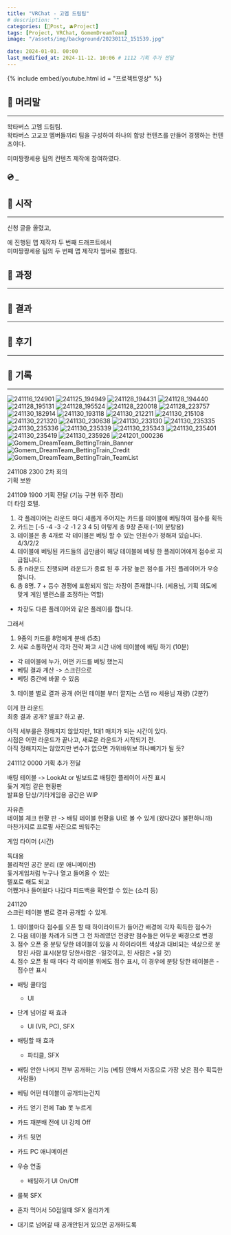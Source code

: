```yaml
---
title: "VRChat - 고멤 드림팀"
# description: ""
categories: [📀Post, 🫐Project]
tags: [Project, VRChat, GomemDreamTeam]
image: "/assets/img/background/20230112_151539.jpg"

date: 2024-01-01. 00:00
last_modified_at: 2024-11-12. 10:06 # 1112 기획 추가 전달
---
```


{% include embed/youtube.html id = "프로젝트영상" %}

## 📀 머리말

---

왁타버스 고멤 드림팀.  
왁타버스 고교꼬 멤버들끼리 팀을 구성하여 하나의 합방 컨텐츠를 만들어 경쟁하는 컨텐츠이다.  

미미짱짱세용 팀의 컨텐츠 제작에 참여하였다.  

### 💿 _

## 📀 시작

---

신청 글을 올렸고,  

에 진행된 맵 제작자 두 번째 드래프트에서  
미미짱짱세용 팀의 두 번째 맵 제작자 멤버로 뽑혔다.  

## 📀 과정

---

## 📀 결과

---

## 📀 후기

---

## 📀 기록

---

![241116_124901](/assets/project/Gomem_DreamTeam/BettingTrain/241116_124901.png)
![241125_194949](/assets/project/Gomem_DreamTeam/BettingTrain/241125_194949.png)
![241128_194431](/assets/project/Gomem_DreamTeam/BettingTrain/241128_194431.png)
![241128_194440](/assets/project/Gomem_DreamTeam/BettingTrain/241128_194440.png)
![241128_195131](/assets/project/Gomem_DreamTeam/BettingTrain/241128_195131.png)
![241128_195524](/assets/project/Gomem_DreamTeam/BettingTrain/241128_195524.png)
![241128_220018](/assets/project/Gomem_DreamTeam/BettingTrain/241128_220018.png)
![241128_223757](/assets/project/Gomem_DreamTeam/BettingTrain/241128_223757.png)
![241130_182914](/assets/project/Gomem_DreamTeam/BettingTrain/241130_182914.png)
![241130_193118](/assets/project/Gomem_DreamTeam/BettingTrain/241130_193118.png)
![241130_212211](/assets/project/Gomem_DreamTeam/BettingTrain/241130_212211.png)
![241130_215108](/assets/project/Gomem_DreamTeam/BettingTrain/241130_215108.png)
![241130_221320](/assets/project/Gomem_DreamTeam/BettingTrain/241130_221320.png)
![241130_230638](/assets/project/Gomem_DreamTeam/BettingTrain/241130_230638.png)
![241130_233130](/assets/project/Gomem_DreamTeam/BettingTrain/241130_233130.png)
![241130_235335](/assets/project/Gomem_DreamTeam/BettingTrain/241130_235335.png)
![241130_235336](/assets/project/Gomem_DreamTeam/BettingTrain/241130_235336.png)
![241130_235339](/assets/project/Gomem_DreamTeam/BettingTrain/241130_235339.png)
![241130_235343](/assets/project/Gomem_DreamTeam/BettingTrain/241130_235343.png)
![241130_235401](/assets/project/Gomem_DreamTeam/BettingTrain/241130_235401.png)
![241130_235419](/assets/project/Gomem_DreamTeam/BettingTrain/241130_235419.png)
![241130_235926](/assets/project/Gomem_DreamTeam/BettingTrain/241130_235926.png)
![241201_000236](/assets/project/Gomem_DreamTeam/BettingTrain/241201_000236.png)
![Gomem_DreamTeam_BettingTrain_Banner](/assets/project/Gomem_DreamTeam/BettingTrain/Gomem_DreamTeam_BettingTrain_Banner.jpg)
![Gomem_DreamTeam_BettingTrain_Credit](/assets/project/Gomem_DreamTeam/BettingTrain/Gomem_DreamTeam_BettingTrain_Credit.jpg)
![Gomem_DreamTeam_BettingTrain_TeamList](/assets/project/Gomem_DreamTeam/BettingTrain/Gomem_DreamTeam_BettingTrain_TeamList.png)

241108 2300 2차 회의  
기획 보완  

241109 1900 기획 전달 (기능 구현 위주 정리)  
더 타임 호텔.  

1. 각 플레이어는 라운드 마다 새롭게 주어지는 카드를 테이블에 베팅하여 점수를 획득
2. 카드는 [-5 -4 -3 -2 -1 2 3 4 5] 이렇게 총 9장 존재 (-1이 분탕용)
3. 테이블은 총 4개로 각 테이블은 베팅 할 수 있는 인원수가 정해져 있습니다. 4/3/2/2
4. 테이블에 베팅된 카드들의 곱만큼이 해당 테이블에 베팅 한 플레이어에게 점수로 지급됩니다.
5. 총 n라운드 진행되며 라운드가 종료 된 후 가장 높은 점수를 가진 플레이어가 우승합니다.
6. 총 8명. 7 + 등수 경쟁에 포함되지 않는 차장이 존재합니다. (세용님, 기획 의도에 맞게 게임 밸런스를 조정하는 역할)
  - 차장도 다른 플레이어와 같은 플레이를 합니다.

그래서  

1. 9종의 카드를 8명에게 분배 (5초)
2. 서로 소통하면서 각자 전략 짜고 시간 내에 테이블에 배팅 하기 (10분)
  - 각 테이블에 누가, 어떤 카드를 베팅 했는지
  - 베팅 결과 계산 -> 스크린으로
  - 베팅 중간에 바꿀 수 있음
3. 테이블 별로 결과 공개 (어떤 테이블 부터 깔지는 스탭 ro 세용님 재량) (2분?)

이게 한 라운드  
최종 결과 공개? 발표? 하고 끝.  

아직 세부룰은 정해지지 않았지만, 1대1 매치가 되는 시간이 있다.  
시점은 어떤 라운드가 끝나고, 새로운 라운드가 시작되기 전.  
아직 정해지지는 않았지만 변수가 없으면 가위바위보 하나빼기가 될 듯?  

241112 0000 기획 추가 전달  

배팅 테이블 -> LookAt or 빌보드로 배팅한 플레이어 사진 표시  
돚거 게임 같은 현황판  
발표용 단상/기타게임용 공간은 WIP  

자유존  
테이블 체크 현황 판 -> 배팅 테이블 현황을 UI로 볼 수 있게 (왔다갔다 불편하니까)  
마찬가지로 프로필 사진으로 띄워주는  

게임 타이머 (시간)  

독대용  
물리적인 공간 분리 (문 애니메이션)  
돚거게임처럼 누구나 열고 들어올 수 있는  
텔포로 해도 되고  
어쨌거나 들어왔다 나갔다 피드백을 확인할 수 있는 (소리 등)  

241120  
스크린 테이블 별로 결과 공개할 수 있게.  

1. 테이블마다 점수를 오픈 할 때 하이라이트가 들어간 배경에 각자 획득한 점수가
2. 다음 테이블 차례가 되면 그 전 차례였던 전광판 점수들은 어두운 배경으로 변경
3. 점수 오픈 중 분탕 당한 테이블이 있을 시 하이라이트 색상과 대비되는 색상으로 분탕친 사람 표시(분탕 당한사람은 -일것이고, 친 사람은 +일 것)
4. 점수 오픈 될 때 마다 각 테이블 위에도 점수 표시, 이 경우에 분탕 당한 테이블은 -점수만 표시

- 배팅 쿨타임
  - UI

- 단계 넘어갈 때 효과
  - UI (VR, PC), SFX
- 배팅할 때 효과
  - 파티클, SFX
- 배팅 안한 나머지 전부 공개하는 기능 (베팅 안해서 자동으로 가장 낮은 점수 획득한 사람들)
- 베팅 어떤 테이블이 공개되는건지
- 카드 얻기 전에 Tab 못 누르게
- 카드 재분배 전에 UI 강제 Off
- 카드 뒷면
- 카드 PC 애니메이션
- 우승 연출
  - 배팅하기 UI On/Off
- 룰북 SFX
- 혼자 먹어서 50점일때 SFX 올라가게
- 대기로 넘어갈 때 공개안된거 있으면 공개하도록
